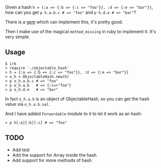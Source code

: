 Given a hash `h = {:a => {:b => {:c => "foo"}}, :d => {:e => "bar"}}`, how can you get `p h.a.b.c # => "foo"` and `p h.d.e # => "bar"`?

There is a [gem](https://github.com/aetherknight/recursive-open-struct) which can implement this, it's pretty good.

Then I make use of the magical `method_missing` in ruby to implement it. It's very simple.

## Usage

```
$ irb
> require './objectable_hash'
> h = {:a => {:b => {:c => "foo"}}, :d => {:e => "bar"}}
> o_h = ObjectableHash.new(h)
> p o_h.a.b.c # => "foo"
> p o_h.a.b   # => {:c=>"foo"}
> p o_h.d.e   # => "bar"
```

In fact `o_h.a.b` is an object of ObjectableHash, so you can get the hash value via `o_h.a.b.val`.

And I have added `Forwardable` module to it to let it work as an hash:

```
> p h[:a][:b][:c] # => "foo"
```

## TODO

* Add test
* Add the support for Array inside the hash
* Add support for more methods of hash
